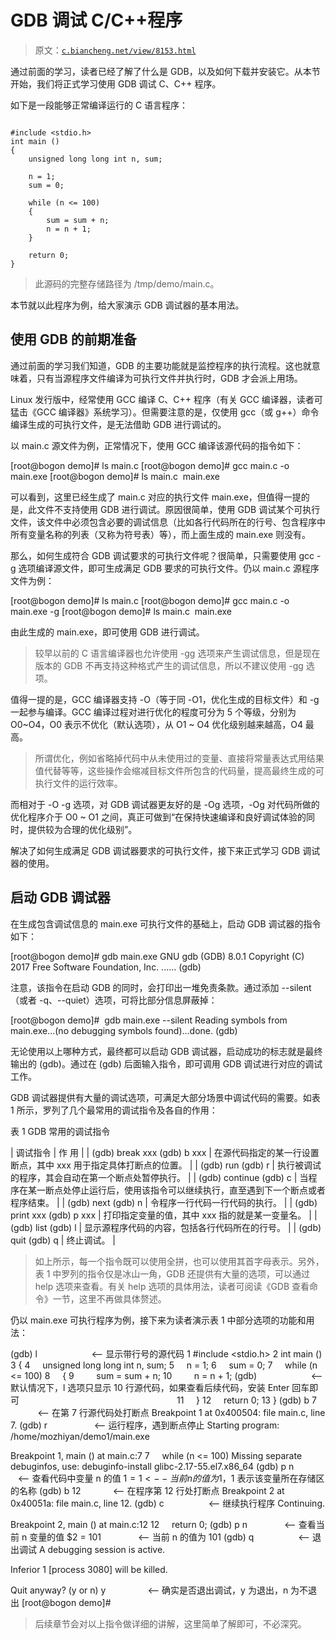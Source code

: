 # GDB 调试 C/C++程序

> 原文：[`c.biancheng.net/view/8153.html`](http://c.biancheng.net/view/8153.html)

通过前面的学习，读者已经了解了什么是 GDB，以及如何下载并安装它。从本节开始，我们将正式学习使用 GDB 调试 C、C++ 程序。

如下是一段能够正常编译运行的 C 语言程序：

```

#include <stdio.h>
int main ()
{
    unsigned long long int n, sum;

    n = 1;
    sum = 0;

    while (n <= 100)
    {
        sum = sum + n;
        n = n + 1;
    }

    return 0;
}
```

> 此源码的完整存储路径为 /tmp/demo/main.c。

本节就以此程序为例，给大家演示 GDB 调试器的基本用法。

## 使用 GDB 的前期准备

通过前面的学习我们知道，GDB 的主要功能就是监控程序的执行流程。这也就意味着，只有当源程序文件编译为可执行文件并执行时，GDB 才会派上用场。

Linux 发行版中，经常使用 GCC 编译 C、C++ 程序（有关 GCC 编译器，读者可猛击《GCC 编译器》系统学习）。但需要注意的是，仅使用 gcc（或 g++）命令编译生成的可执行文件，是无法借助 GDB 进行调试的。

以 main.c 源文件为例，正常情况下，使用 GCC 编译该源代码的指令如下：

[root@bogon demo]# ls
main.c
[root@bogon demo]# gcc main.c -o main.exe
[root@bogon demo]# ls
main.c  main.exe

可以看到，这里已经生成了 main.c 对应的执行文件 main.exe，但值得一提的是，此文件不支持使用 GDB 进行调试。原因很简单，使用 GDB 调试某个可执行文件，该文件中必须包含必要的调试信息（比如各行代码所在的行号、包含程序中所有变量名称的列表（又称为符号表）等），而上面生成的 main.exe 则没有。

那么，如何生成符合 GDB 调试要求的可执行文件呢？很简单，只需要使用 gcc -g 选项编译源文件，即可生成满足 GDB 要求的可执行文件。仍以 main.c 源程序文件为例：

[root@bogon demo]# ls
main.c
[root@bogon demo]# gcc main.c -o main.exe -g
[root@bogon demo]# ls
main.c  main.exe

由此生成的 main.exe，即可使用 GDB 进行调试。

> 较早以前的 C 语言编译器也允许使用 -gg 选项来产生调试信息，但是现在版本的 GDB 不再支持这种格式产生的调试信息，所以不建议使用 -gg 选项。

值得一提的是，GCC 编译器支持 -O（等于同 -O1，优化生成的目标文件）和 -g 一起参与编译。GCC 编译过程对进行优化的程度可分为 5 个等级，分别为 O0~O4，O0 表示不优化（默认选项），从 O1 ~ O4 优化级别越来越高，O4 最高。

> 所谓优化，例如省略掉代码中从未使用过的变量、直接将常量表达式用结果值代替等等，这些操作会缩减目标文件所包含的代码量，提高最终生成的可执行文件的运行效率。

而相对于 -O -g 选项，对 GDB 调试器更友好的是 -Og 选项，-Og 对代码所做的优化程序介于 O0 ~ O1 之间，真正可做到“在保持快速编译和良好调试体验的同时，提供较为合理的优化级别”。

解决了如何生成满足 GDB 调试器要求的可执行文件，接下来正式学习 GDB 调试器的使用。

## 启动 GDB 调试器

在生成包含调试信息的 main.exe 可执行文件的基础上，启动 GDB 调试器的指令如下：

[root@bogon demo]# gdb main.exe
GNU gdb (GDB) 8.0.1
Copyright (C) 2017 Free Software Foundation, Inc.
......
(gdb) 

注意，该指令在启动 GDB 的同时，会打印出一堆免责条款。通过添加 --silent（或者 -q、--quiet）选项，可将比部分信息屏蔽掉：

[root@bogon demo]#  gdb main.exe --silent
Reading symbols from main.exe...(no debugging symbols found)...done.
(gdb) 

无论使用以上哪种方式，最终都可以启动 GDB 调试器，启动成功的标志就是最终输出的 (gdb)。通过在 (gdb) 后面输入指令，即可调用 GDB 调试进行对应的调试工作。

GDB 调试器提供有大量的调试选项，可满足大部分场景中调试代码的需要。如表 1 所示，罗列了几个最常用的调试指令及各自的作用：

表 1 GDB 常用的调试指令

| 调试指令 | 作 用 |
| (gdb) break xxx (gdb) b xxx | 在源代码指定的某一行设置断点，其中 xxx 用于指定具体打断点的位置。 |
| (gdb) run (gdb) r | 执行被调试的程序，其会自动在第一个断点处暂停执行。 |
| (gdb) continue (gdb) c | 当程序在某一断点处停止运行后，使用该指令可以继续执行，直至遇到下一个断点或者程序结束。 |
| (gdb) next (gdb) n | 令程序一行代码一行代码的执行。 |
| (gdb) print xxx (gdb) p xxx | 打印指定变量的值，其中 xxx 指的就是某一变量名。 |
| (gdb) list (gdb) l | 显示源程序代码的内容，包括各行代码所在的行号。 |
| (gdb) quit (gdb) q | 终止调试。 |

> 如上所示，每一个指令既可以使用全拼，也可以使用其首字母表示。另外，表 1 中罗列的指令仅是冰山一角，GDB 还提供有大量的选项，可以通过 help 选项来查看。有关 help 选项的具体用法，读者可阅读《GDB 查看命令》一节，这里不再做具体赘述。

仍以 main.exe 可执行程序为例，接下来为读者演示表 1 中部分选项的功能和用法：

(gdb) l                      <-- 显示带行号的源代码
1 #include <stdio.h>
2 int main ()
3 {
4     unsigned long long int n, sum;
5     n = 1;
6     sum = 0;
7     while (n <= 100)
8     {
9         sum = sum + n;
10         n = n + 1;
(gdb)                      <-- 默认情况下，l 选项只显示 10 行源代码，如果查看后续代码，安装 Enter 回车即可                                                               
11     }
12     return 0;
13 }
(gdb) b 7               <-- 在第 7 行源代码处打断点
Breakpoint 1 at 0x400504: file main.c, line 7.
(gdb) r                   <-- 运行程序，遇到断点停止
Starting program: /home/mozhiyan/demo1/main.exe

Breakpoint 1, main () at main.c:7
7     while (n <= 100)
Missing separate debuginfos, use: debuginfo-install glibc-2.17-55.el7.x86_64
(gdb) p n               <-- 查看代码中变量 n 的值
$1 = 1                   <-- 当前 n 的值为 1，$1 表示该变量所在存储区的名称
(gdb) b 12             <-- 在程序第 12 行处打断点
Breakpoint 2 at 0x40051a: file main.c, line 12.
(gdb) c                  <-- 继续执行程序
Continuing.

Breakpoint 2, main () at main.c:12
12     return 0;
(gdb) p n               <-- 查看当前 n 变量的值
$2 = 101               <-- 当前 n 的值为 101
(gdb) q                  <-- 退出调试
A debugging session is active.

Inferior 1 [process 3080] will be killed.

Quit anyway? (y or n) y                 <-- 确实是否退出调试，y 为退出，n 为不退出
[root@bogon demo]#

> 后续章节会对以上指令做详细的讲解，这里简单了解即可，不必深究。
